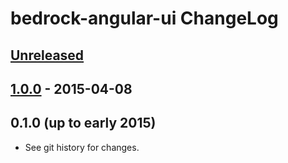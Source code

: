 # bedrock-angular-ui ChangeLog

## [Unreleased]

## [1.0.0] - 2015-04-08

## 0.1.0 (up to early 2015)

- See git history for changes.

[Unreleased]: https://github.com/digitalbazaar/bedrock-angular-ui/compare/1.0.0...HEAD
[1.0.0]: https://github.com/digitalbazaar/bedrock-angular-ui/compare/0.1.0...1.0.0

